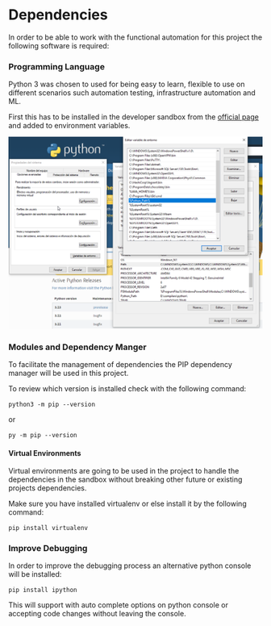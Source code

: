 # Dependencies
In order to be able to work with the functional automation for this project the following software is required: 

### Programming Language

Python 3 was chosen to used for being easy to learn, flexible to use on different scenarios such automation testing, infrastructure automation and ML.

First this has to be installed in the developer sandbox from the [official page](https://www.python.org/downloads/) and added to environment variables.

![python_path](../../img/python_path.png)

### Modules and Dependency Manger

To facilitate the management of dependencies the PIP dependency manager will be used in this project. 

To review which version is installed check with the following command: 

~~~shell
python3 -m pip --version
~~~

or

~~~shell
py -m pip --version
~~~

#### Virtual Environments

Virtual environments are going to be used in the project to handle the dependencies in the sandbox without breaking other future or existing projects dependencies.

Make sure you have installed virtualenv or else install it by the following command:

~~~shell
pip install virtualenv
~~~

### Improve Debugging

In order to improve the debugging process an alternative python console will be installed:

~~~shell
pip install ipython
~~~

This will support with auto complete options on python console or accepting code changes without leaving the console.

